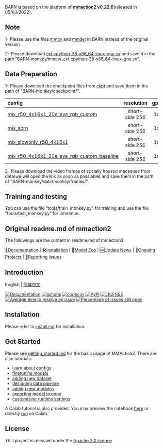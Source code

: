 BARN is based on the platform of **[mmaction2](https://github.com/open-mmlab/mmaction2) v0.22.0**(released in 05/03/2022). 

## Note

1- Please use the files [mmcv](https://github.com/BertonYang18/BARN-monkey/tree/main/mmcv) and [mmdet](https://github.com/BertonYang18/BARN-monkey/tree/main/mmdet) in BARN instead of the original version.

2- Please download [ext.cpython-38-x86_64-linux-gnu.so](https://drive.google.com/file/d/1fgIpmBsJdoVywg6Ax_8QenBmSFdi2nA0/view?usp=sharing) and save it in the path "BARN-monkey/mmcv/_ext.cpython-38-x86_64-linux-gnu.so".


## Data Preparation

1- Please download the checkpoint files from [ckpt](https://drive.google.com/file/d/1xDomKg2tJFlZzPDJZRcWA-92MKK0whcO/view?usp=sharing) and save them in the path of "BARN-monkey/checkpoint/".

|config | resolution | gpus | backbone |pretrain| mAP(%) | gpu_mem(MB) | ckpt |
|:--|:--:|:--:|:--:|:--:|:--:|:--:|:--:|
|[mix_r50_4x16x1_20e_ava_rgb_custom](https://github.com/BertonYang18/BARN-monkey/tree/main/configs/detection/monkey) |short-side 256|1x3| SlowFast | ava v2.1 | 58.8 | 24220 | BARN_monkey_58.8.pth |
|[mix_acrn](https://github.com/BertonYang18/BARN-monkey/tree/main/configs/detection/monkey) |short-side 256|1x3| SlowFast | ava v2.1 | 56.97 | 24220 | ACRN_56.97.pth |
|[mix_slowonly_r50_4x16x1](https://github.com/BertonYang18/BARN-monkey/tree/main/configs/detection/monkey) |short-side 256|1x3| SlowOnly | ava v2.1 | 56.72 | 24220 | slowonly_56.72.pth |
|[mix_r50_4x16x1_20e_ava_rgb_custom_baseline](https://github.com/BertonYang18/BARN-monkey/tree/main/configs/detection/monkey) |short-side 256|1x3| SlowFast | ava v2.1 | 56.03 | 24220 | baseline_56.03.pth |


2- Please download the video frames of socially housed macaques from data(we will open the link as soon as possiable) and save them in the path of "BARN-monkey/data/monkey/frames/".
## Training and testing

You can use the file "tools/train_monkey.py" for training and use the file "tools/test_monkey.py" for inference.

## Original readme.md of mmaction2
The followings are the content in readme.md of mmaction2:

[📘Documentation](https://mmaction2.readthedocs.io/en/latest/) |
[🛠️Installation](https://mmaction2.readthedocs.io/en/latest/install.html) |
[👀Model Zoo](https://mmaction2.readthedocs.io/en/latest/modelzoo.html) |
[🆕Update News](https://mmaction2.readthedocs.io/en/latest/changelog.html) |
[🚀Ongoing Projects](https://github.com/open-mmlab/mmaction2/projects) |
[🤔Reporting Issues](https://github.com/open-mmlab/mmaction2/issues/new/choose)

## Introduction

English | [简体中文](/README_zh-CN.md)

[![Documentation](https://readthedocs.org/projects/mmaction2/badge/?version=latest)](https://mmaction2.readthedocs.io/en/latest/)
[![actions](https://github.com/open-mmlab/mmaction2/workflows/build/badge.svg)](https://github.com/open-mmlab/mmaction2/actions)
[![codecov](https://codecov.io/gh/open-mmlab/mmaction2/branch/master/graph/badge.svg)](https://codecov.io/gh/open-mmlab/mmaction2)
[![PyPI](https://img.shields.io/pypi/v/mmaction2)](https://pypi.org/project/mmaction2/)
[![LICENSE](https://img.shields.io/github/license/open-mmlab/mmaction2.svg)](https://github.com/open-mmlab/mmaction2/blob/master/LICENSE)
[![Average time to resolve an issue](https://isitmaintained.com/badge/resolution/open-mmlab/mmaction2.svg)](https://github.com/open-mmlab/mmaction2/issues)
[![Percentage of issues still open](https://isitmaintained.com/badge/open/open-mmlab/mmaction2.svg)](https://github.com/open-mmlab/mmaction2/issues)


## Installation

Please refer to [install.md](docs/install.md) for installation.

## Get Started

Please see [getting_started.md](docs/getting_started.md) for the basic usage of MMAction2.
There are also tutorials:

- [learn about configs](docs/tutorials/1_config.md)
- [finetuning models](docs/tutorials/2_finetune.md)
- [adding new dataset](docs/tutorials/3_new_dataset.md)
- [designing data pipeline](docs/tutorials/4_data_pipeline.md)
- [adding new modules](docs/tutorials/5_new_modules.md)
- [exporting model to onnx](docs/tutorials/6_export_model.md)
- [customizing runtime settings](docs/tutorials/7_customize_runtime.md)

A Colab tutorial is also provided. You may preview the notebook [here](demo/mmaction2_tutorial.ipynb) or directly [run](https://colab.research.google.com/github/open-mmlab/mmaction2/blob/master/demo/mmaction2_tutorial.ipynb) on Colab.


## License

This project is released under the [Apache 2.0 license](LICENSE).
